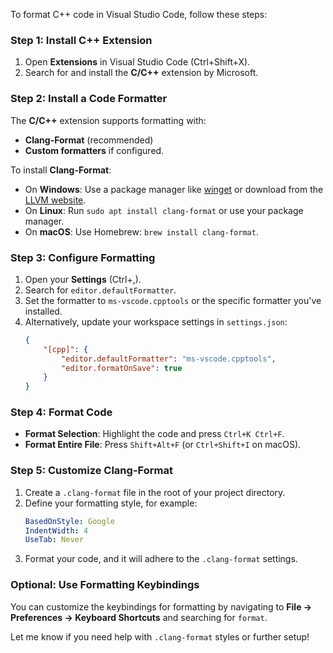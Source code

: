 To format C++ code in Visual Studio Code, follow these steps:

### Step 1: Install C++ Extension
1. Open **Extensions** in Visual Studio Code (Ctrl+Shift+X).
2. Search for and install the **C/C++** extension by Microsoft.

### Step 2: Install a Code Formatter
The **C/C++** extension supports formatting with:
- **Clang-Format** (recommended)
- **Custom formatters** if configured.

To install **Clang-Format**:
- On **Windows**: Use a package manager like [winget](https://docs.microsoft.com/en-us/windows/package-manager/winget/) or download from the [LLVM website](https://llvm.org/).
- On **Linux**: Run `sudo apt install clang-format` or use your package manager.
- On **macOS**: Use Homebrew: `brew install clang-format`.

### Step 3: Configure Formatting
1. Open your **Settings** (Ctrl+,).
2. Search for `editor.defaultFormatter`.
3. Set the formatter to `ms-vscode.cpptools` or the specific formatter you've installed.
4. Alternatively, update your workspace settings in `settings.json`:
    ```json
    {
        "[cpp]": {
            "editor.defaultFormatter": "ms-vscode.cpptools",
            "editor.formatOnSave": true
        }
    }
    ```

### Step 4: Format Code
- **Format Selection**: Highlight the code and press `Ctrl+K Ctrl+F`.
- **Format Entire File**: Press `Shift+Alt+F` (or `Ctrl+Shift+I` on macOS).

### Step 5: Customize Clang-Format
1. Create a `.clang-format` file in the root of your project directory.
2. Define your formatting style, for example:
    ```yaml
    BasedOnStyle: Google
    IndentWidth: 4
    UseTab: Never
    ```
3. Format your code, and it will adhere to the `.clang-format` settings.

### Optional: Use Formatting Keybindings
You can customize the keybindings for formatting by navigating to **File → Preferences → Keyboard Shortcuts** and searching for `format`. 

Let me know if you need help with `.clang-format` styles or further setup!